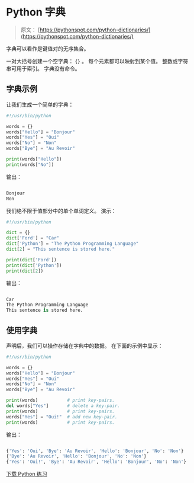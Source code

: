 # Python 字典

> 原文： [https://pythonspot.com/python-dictionaries/](https://pythonspot.com/python-dictionaries/)

字典可以看作是键值对的无序集合。

一对大括号创建一个空字典： `{}` 。 每个元素都可以映射到某个值。 整数或字符串可用于索引。 字典没有命令。

## 字典示例

让我们生成一个简单的字典：

```py
#!/usr/bin/python

words = {}
words["Hello"] = "Bonjour"
words["Yes"] = "Oui"
words["No"] = "Non"
words["Bye"] = "Au Revoir"

print(words["Hello"])
print(words["No"])

```

输出：

```py

Bonjour
Non

```

我们绝不限于值部分中的单个单词定义。 演示：

```py
#!/usr/bin/python

dict = {}
dict['Ford'] = "Car"
dict['Python'] = "The Python Programming Language"
dict[2] = "This sentence is stored here."

print(dict['Ford'])
print(dict['Python'])
print(dict[2])

```

输出：

```py

Car
The Python Programming Language
This sentence is stored here.

```

## 使用字典

声明后，我们可以操作存储在字典中的数据。 在下面的示例中显示：

```py
#!/usr/bin/python

words = {}
words["Hello"] = "Bonjour"
words["Yes"] = "Oui"
words["No"] = "Non"
words["Bye"] = "Au Revoir"

print(words)           # print key-pairs.
del words["Yes"]       # delete a key-pair.
print(words)           # print key-pairs.
words["Yes"] = "Oui!"  # add new key-pair.
print(words)           # print key-pairs.

```

输出：

```py

{'Yes': 'Oui', 'Bye': 'Au Revoir', 'Hello': 'Bonjour', 'No': 'Non'}
{'Bye': 'Au Revoir', 'Hello': 'Bonjour', 'No': 'Non'}
{'Yes': 'Oui!', 'Bye': 'Au Revoir', 'Hello': 'Bonjour', 'No': 'Non'}

```

[下载 Python 练习](https://pythonspot.com/download-python-exercises/)
